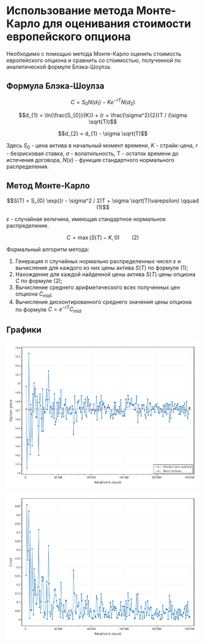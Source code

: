 # Использование метода Монте-Карло для оценивания стоимости европейского опциона

Необходимо с помощью метода Монте-Карло оценить стоимость европейского опциона и сравнить со стоимостью, полученной по аналитической формуле Блэка-Шоулза.


## Формула Блэка-Шоулза

$$C = S_{0} N(d_1) - Ke^{-rT} N(d_{2})$$

$$d_{1} = \ln(\frac{S_{0}}{K}) + (r + \frac{\sigma^2}{2})T / (\sigma \sqrt(T))$$

$$d_{2} = d_{1} - \sigma \sqrt(T)$$

Здесь $S_{0}$ - цена актива в начальный момент времени, $K$ - страйк-цена, $r$ - безрисковая ставка, $\sigma$ - волатильность, T - остаток времени до истечения договора, $N(x)$ - функция стандартного нормального распределения.

## Метод Монте-Карло

$$S(T) = S_{0} \exp((r - \sigma^2 / 2)T + \sigma \sqrt(T)\varepsilon) \qquad (1)$$

$\varepsilon$ - случайная величина, имеющая стандартное нормальное распределение.

$$C = \max(S(T) - K, 0) \qquad (2)$$

Формальный алгоритм метода:

1. Генерация $n$ случайных нормально распределенных чисел $\varepsilon$ и вычисление для каждого из них цены актива $S(T)$ по формуле (1);
2. Нахождение для каждой найденной цены актива $S(T)$ цены опциона $C$ по формуле (2);
3. Вычисление среднего арифметического всех полученных цен опциона $C_{mid}$;
4. Вычисление дисконтированного среднего значения цены опциона по формуле $C = e^{-rT} C_{mid}$


## Графики

![](docs/Price.png)


![](docs/Error.png)

